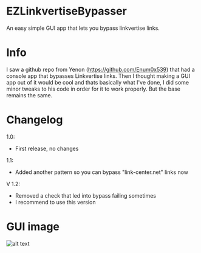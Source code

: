 # EZLinkvertiseBypasser
An easy simple GUI app that lets you bypass linkvertise links.


# Info
I saw a github repo from Yenon (https://github.com/Enum0x539) that had a console app that bypasses Linkvertise links.
Then I thought making a GUI app out of it would be cool and thats basically what I've done, I did some minor tweaks to his code in order for it to work properly.
But the base remains the same.


# Changelog

1.0:

- First release, no changes

1.1: 

- Added another pattern so you can bypass "link-center.net" links now

V 1.2:

- Removed a check that led into bypass failing sometimes
- I recommend to use this version


# GUI image

![alt text](https://i.imgur.com/OC750jw.png)
